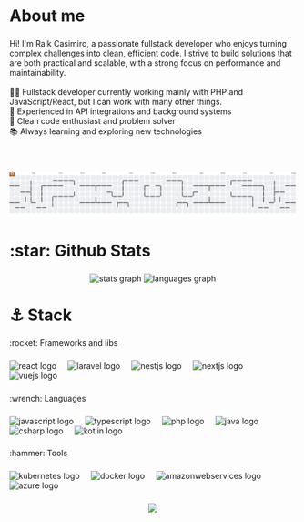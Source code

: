 <h1 align="left">About me</h1>

###

<p align="left">Hi! I'm Raik Casimiro, a passionate fullstack developer who enjoys turning complex challenges into clean, efficient code. I strive to build solutions that are both practical and scalable, with a strong focus on performance and maintainability.</br></br>👨‍💻 Fullstack developer currently working mainly with PHP and JavaScript/React, but I can work with many other things.</br>🔌 Experienced in API integrations and background systems</br>🧹 Clean code enthusiast and problem solver  </br>📚 Always learning and exploring new technologies</br>
</p>

###

<h1 align="left"></h1>

###

<br clear="both">

<picture>
  <source media="(prefers-color-scheme: dark)" srcset="https://raw.githubusercontent.com/raik-casimiro/raik-casimiro/output/pacman-contribution-graph-dark.svg">
  <source media="(prefers-color-scheme: light)" srcset="https://raw.githubusercontent.com/raik-casimiro/raik-casimiro/output/pacman-contribution-graph.svg">
  <img alt="Pac-Man contribution graph" src="https://raw.githubusercontent.com/raik-casimiro/raik-casimiro/output/pacman-contribution-graph.svg">
</picture>

###

<h1 align="left">:star: Github Stats</h1>

###

<div align="center">
  <img src="https://github-readme-stats.vercel.app/api?username=raik-casimiro&hide_title=false&hide_rank=false&show_icons=true&include_all_commits=true&count_private=true&disable_animations=false&theme=dracula&locale=en&hide_border=false&order=1" height="150" alt="stats graph"  />
  <img src="https://github-readme-stats.vercel.app/api/top-langs?username=raik-casimiro&locale=en&hide_title=false&layout=compact&card_width=320&langs_count=5&theme=dracula&hide_border=false&order=2" height="150" alt="languages graph"  />
</div>

###

<h1 align="left">⚓ Stack</h1>

###

<p align="left">:rocket: Frameworks and libs</p>

###

<div align="left">
  <img src="https://skillicons.dev/icons?i=react" height="40" alt="react logo"  />
  <img width="12" />
  <img src="https://skillicons.dev/icons?i=laravel" height="40" alt="laravel logo"  />
  <img width="12" />
  <img src="https://skillicons.dev/icons?i=nestjs" height="40" alt="nestjs logo"  />
  <img width="12" />
  <img src="https://skillicons.dev/icons?i=nextjs" height="40" alt="nextjs logo"  />
  <img width="12" />
  <img src="https://skillicons.dev/icons?i=vue" height="40" alt="vuejs logo"  />
</div>

###

<p align="left">:wrench: Languages</p>

###

<div align="left">
  <img src="https://skillicons.dev/icons?i=js" height="40" alt="javascript logo"  />
  <img width="12" />
  <img src="https://skillicons.dev/icons?i=ts" height="40" alt="typescript logo"  />
  <img width="12" />
  <img src="https://skillicons.dev/icons?i=php" height="40" alt="php logo"  />
  <img width="12" />
  <img src="https://skillicons.dev/icons?i=java" height="40" alt="java logo"  />
  <img width="12" />
  <img src="https://skillicons.dev/icons?i=cs" height="40" alt="csharp logo"  />
  <img width="12" />
  <img src="https://skillicons.dev/icons?i=kotlin" height="40" alt="kotlin logo"  />
</div>

###

<p align="left">:hammer: Tools</p>

###

<div align="left">
  <img src="https://cdn.jsdelivr.net/gh/devicons/devicon/icons/kubernetes/kubernetes-plain.svg" height="40" alt="kubernetes logo"  />
  <img width="12" />
  <img src="https://skillicons.dev/icons?i=docker" height="40" alt="docker logo"  />
  <img width="12" />
  <img src="https://cdn.jsdelivr.net/gh/devicons/devicon/icons/amazonwebservices/amazonwebservices-line-wordmark.svg" height="40" alt="amazonwebservices logo"  />
  <img width="12" />
  <img src="https://cdn.jsdelivr.net/gh/devicons/devicon/icons/azure/azure-original.svg" height="40" alt="azure logo"  />
</div>

###

<div align="center">
  <img src="https://visitor-badge.laobi.icu/badge?page_id=raik-casimiro.raik-casimiro&"  />
</div>

###
